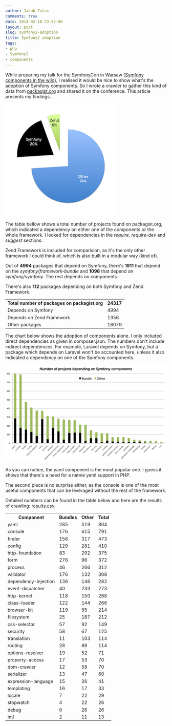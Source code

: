 ```yaml
---
author: Jakub Zalas
comments: true
date: 2014-02-18 23:57:00
layout: post
slug: symfony2-adoption
title: Symfony2 adoption
tags:
- php
- Symfony2
- components
---
```


While preparing my talk for the SymfonyCon in Warsaw ([Symfony components in the wild](https://speakerdeck.com/jakzal/symfony-components-in-the-wild-symfonycon-2013)),
I realised it would be nice to show what's the adoption of Symfony components. So I wrote a crawler to
gather this kind of data from [packagist.org](https://packagist.org/) and shared it on the conference. This article presents my findings.

<div class="pull-left">
    <a href="/uploads/wp/2014/02/projects-on-packagist.org.png"><img src="/uploads/wp/2014/02/projects-on-packagist.org-350x350.png" title="Projects on packagist.org" alt="Projects on packagist.org" class="img-responsive" /></a>
</div>

The table bellow shows a total number of projects found on packagist.org, which indicated a dependency
on either one of the components or the whole framework. I looked for dependencies in the *require*, *require-dev* and *suggest*
sections.

Zend Framework is included for comparision, as it's the only other framework I could think of,
which is also built in a modular way (kind of).

Out of **4994** packages that depend on Symfony,
there's **1911** that depend on the *symfony/framework-bundle* and **1098** that depend on *symfony/symfony*.
The rest depends on components.

There's also **112** packages depending on both Symfony and Zend Framework.

<table class="table table-striped table-hover table-condensed" markdown="1">
<tr><th>Total number of packages on packagist.org</th><th>24317</th></tr>
<tr><td>Depends on Symfony</td><td>4994</td></tr>
<tr><td>Depends on Zend Framework</td><td>1356</td></tr>
<tr><td>Other packages</td><td>18079</td></tr>
</table>

The chart below shows the adoption of components alone. I only included direct dependencies as given in composer.json.
The numbers don't include indirect dependencies. For example, Laravel depends on Symfony, but a package which depends
on Laravel won't be accounted here, unless it also indicated a dependency on one of the Symfony components.

<div class="text-center">
    <a href="/uploads/wp/2014/02/symfony-components-adoption.png"><img src="/uploads/wp/2014/02/symfony-components-adoption.png" title="Symfony components adoption" alt="Symfony components adoption" class="img-responsive" /></a>
</div>

As you can notice, the yaml component is the most popular one. I guess it shows that there's a need for
a natvie yaml support in PHP.

The second place is no surprise either, as the console is one of the most useful
components that can be leveraged without the rest of the framework.

Detailed numbers can be found in the table below and here are the results of crawling: [results.csv](/uploads/wp/2014/02/results.csv).

<table class="table table-striped table-hover table-condensed" markdown="1">
<tr><th>Component</th><th>Bundles</th><th>Other</th><th>Total</th></tr>
<tr><td>yaml</td><td>285</td><td>519</td><td>804</td></tr>
<tr><td>console</td><td>176</td><td>615</td><td>791</td></tr>
<tr><td>finder</td><td>156</td><td>317</td><td>473</td></tr>
<tr><td>config</td><td>129</td><td>281</td><td>410</td></tr>
<tr><td>http-foundation</td><td>83</td><td>292</td><td>375</td></tr>
<tr><td>form</td><td>276</td><td>96</td><td>372</td></tr>
<tr><td>process</td><td>46</td><td>266</td><td>312</td></tr>
<tr><td>validator</td><td>176</td><td>132</td><td>308</td></tr>
<tr><td>dependency-injection</td><td>136</td><td>146</td><td>282</td></tr>
<tr><td>event-dispatcher</td><td>40</td><td>233</td><td>273</td></tr>
<tr><td>http-kernel</td><td>118</td><td>150</td><td>268</td></tr>
<tr><td>class-loader</td><td>122</td><td>144</td><td>266</td></tr>
<tr><td>browser-kit</td><td>119</td><td>95</td><td>214</td></tr>
<tr><td>filesystem</td><td>25</td><td>187</td><td>212</td></tr>
<tr><td>css-selector</td><td>57</td><td>92</td><td>149</td></tr>
<tr><td>security</td><td>58</td><td>67</td><td>125</td></tr>
<tr><td>translation</td><td>11</td><td>103</td><td>114</td></tr>
<tr><td>routing</td><td>28</td><td>86</td><td>114</td></tr>
<tr><td>options-resolver</td><td>19</td><td>52</td><td>71</td></tr>
<tr><td>property-access</td><td>17</td><td>53</td><td>70</td></tr>
<tr><td>dom-crawler</td><td>12</td><td>58</td><td>70</td></tr>
<tr><td>serializer</td><td>13</td><td>47</td><td>60</td></tr>
<tr><td>expression-language</td><td>15</td><td>26</td><td>41</td></tr>
<tr><td>templating</td><td>16</td><td>17</td><td>33</td></tr>
<tr><td>locale</td><td>7</td><td>22</td><td>29</td></tr>
<tr><td>stopwatch</td><td>4</td><td>22</td><td>26</td></tr>
<tr><td>debug</td><td>0</td><td>26</td><td>26</td></tr>
<tr><td>intl</td><td>2</td><td>11</td><td>13</td></tr>
</table>
